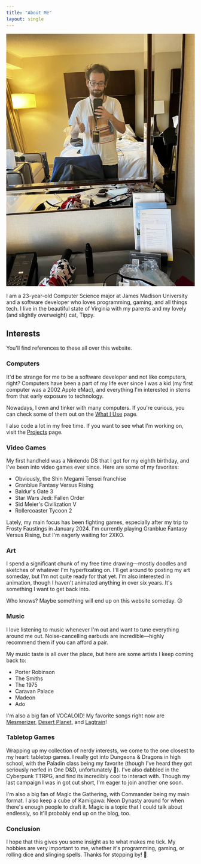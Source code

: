 ```yaml
---
title: "About Me"
layout: single
---
```


![](/images/mirror-selfie.jpg)

I am a 23-year-old Computer Science major at James Madison University and a software developer who loves programming, gaming, and all things tech. I live in the beautiful state of Virginia with my parents and my lovely (and slightly overweight) cat, Tippy.

## Interests

You'll find references to these all over this website.

### Computers

It'd be strange for me to be a software developer and not like computers, right? Computers have been a part of my life ever since I was a kid (my first computer was a 2002 Apple eMac), and everything I'm interested in stems from that early exposure to technology.

Nowadays, I own and tinker with many computers. If you're curious, you can check some of them out on the [What I Use](/what-i-use/) page.

I also code a lot in my free time. If you want to see what I'm working on, visit the [Projects](/projects/) page.

### Video Games

My first handheld was a Nintendo DS that I got for my eighth birthday, and I've been into video games ever since. Here are some of my favorites:

- Obviously, the Shin Megami Tensei franchise
- Granblue Fantasy Versus Rising
- Baldur's Gate 3
- Star Wars Jedi: Fallen Order
- Sid Meier's Civilization V
- Rollercoaster Tycoon 2

Lately, my main focus has been fighting games, especially after my trip to Frosty Faustings in January 2024. I'm currently playing Granblue Fantasy Versus Rising, but I'm eagerly waiting for 2XKO.

### Art

I spend a significant chunk of my free time drawing—mostly doodles and sketches of whatever I'm hyperfixating on. I'll get around to posting my art someday, but I'm not quite ready for that yet. I'm also interested in animation, though I haven't animated anything in over six years. It's something I want to get back into.

Who knows? Maybe something will end up on this website someday. 😉

### Music

I love listening to music whenever I'm out and want to tune everything around me out. Noise-cancelling earbuds are incredible—highly recommend them if you can afford a pair.

My music taste is all over the place, but here are some artists I keep coming back to:

- Porter Robinson
- The Smiths
- The 1975
- Caravan Palace
- Madeon
- Ado

I'm also a big fan of VOCALOID! My favorite songs right now are [Mesmerizer](https://www.youtube.com/watch?v=19y8YTbvri8), [Desert Planet](https://www.youtube.com/watch?v=Kn8Vs_kKQMc), and [Lagtrain](https://www.youtube.com/watch?v=UnIhRpIT7nc)!

### Tabletop Games

Wrapping up my collection of nerdy interests, we come to the one closest to my heart: tabletop games. I really got into Dungeons & Dragons in high school, with the Paladin class being my favorite (though I've heard they got seriously nerfed in One D&D, unfortunately 🙁). I've also dabbled in the Cyberpunk TTRPG, and find its incredibly cool to interact with. Though my last campaign I was in got cut short, I'm eager to join another one soon.

I'm also a big fan of Magic the Gathering, with Commander being my main format. I also keep a cube of Kamigawa: Neon Dynasty around for when there's enough people to draft it. Magic is a topic that I could talk about endlessly, so it'll probably end up on the blog, too.

### Conclusion

I hope that this gives you some insight as to what makes me tick. My hobbies are very important to me, whether it's programming, gaming, or rolling dice and slinging spells. Thanks for stopping by! 👋